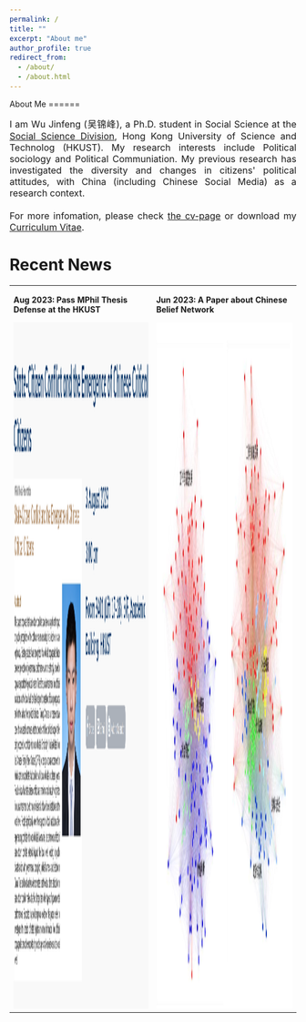 ```yaml
---
permalink: /
title: ""
excerpt: "About me"
author_profile: true
redirect_from: 
  - /about/
  - /about.html
---
```


<link rel="stylesheet" href="https://maxcdn.bootstrapcdn.com/font-awesome/4.7.0/css/font-awesome.min.css">

<link rel="stylesheet" href="https://maxcdn.bootstrapcdn.com/font-awesome/4.7.0/css/font-awesome.min.css">
<i class="fa fa-fw fa-drivers-license"></i> About Me
======
<p align="justify">
<font size = 3> I am Wu Jinfeng (吴锦峰), a Ph.D. student in Social Science at the <a href="https://sosc.hkust.edu.hk/">Social Science Division</a>, Hong Kong University of Science and Technolog (HKUST). My research interests include Political sociology and Political Communiation. My previous research has investigated the diversity and changes in citizens' political attitudes, with China (including Chinese Social Media) as a research context.
<br>
<br>
For more infomation, please check <a href="https://wujinfeng0715.github.io/cv/">the cv-page</a> or download my <a href="https://wujinfeng0715.github.io//files/CV-JinfengWu-20230903.pdf">Curriculum Vitae</a>. </font>
<br>
</p>

<i class="fa fa-fw fa-rss "></i> Recent News
======
<html>
  <table style="margin-left:auto; margin-right:auto; border:none;">
    <tr style="margin-left:auto; margin-right:auto; border:none;">
      <td style="margin-left:auto; margin-right:auto; border:none;">
        <p><b>Aug 2023: Pass MPhil Thesis Defense at the HKUST</b></p>
        <p>
        </p>
        <a href="https://sosc.hkust.edu.hk/events/state-citizen-conflict-and-emergence-chinese-critical-citizens"><img src='/images/MPhil_Defense.png' height="1206"></a>
      </td>
      <td style="margin-left:auto; margin-right:auto; border:none;">
        <p><b>Jun 2023: A Paper about Chinese Belief Network</b></p>
        <p>
        </p>
        <a href="https://chn.oversea.cnki.net/KCMS/detail/detail.aspx?dbcode=CJFD&dbname=CJFDLAST2023&filename=HFYJ202302003&uniplatform=OVERSEA&v=U2eZyMnRyYeWKOGpr2NzHw4araapRChCAurxmklTrrTlUi4pAJKyVq3aCfHIW2m_"><img src='/images/Belief_Network.png' height="1206"></a>
      </td>
    </tr>
  </table>
</html>


